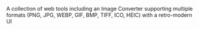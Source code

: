 A collection of web tools including an Image Converter supporting multiple formats (PNG, JPG, WEBP, GIF, BMP, TIFF, ICO, HEIC) with a retro-modern UI